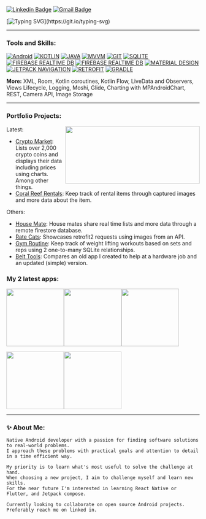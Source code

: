 <!-- https://javascript.plainenglish.io/how-to-make-custom-language-badges-for-your-profile-using-shields-io-d2aeaf016b6b -->
[![Linkedin Badge](https://img.shields.io/badge/-edcres-blue?style=flat-square&logo=Linkedin&logoColor=white&link=https://www.linkedin.com/in/sinnerd/)](https://www.linkedin.com/in/eduardo-crespo-a63932247/)
[![Gmail Badge](https://img.shields.io/badge/-crespoed07@gmail.com-c14438?style=flat-square&logo=Gmail&logoColor=white&link=mailto:pranjalbhardwaj@ieee.org)](https://mail.google.com/mail/u/0/?fs=1&to=crespoed07@gmail.com&tf=cm)

[![Typing SVG](https://readme-typing-svg.herokuapp.com?color=%2336BCF7&width=600&height=30&lines=👋+Welcome+to+My+Personal+Projects!;+I+am+Eduardo+Crespo,+Native+Android+Developer.)](https://git.io/typing-svg)

---

### Tools and Skills:
<!--https://simpleicons.org/-->
[![Android](https://img.shields.io/badge/Android-3DDC84?logo=Android&logoColor=white&style=for-the-badge)](https://github.com/edcres)
[![KOTLIN](https://img.shields.io/badge/KOTLIN-7F52FF?logo=KOTLIN&logoColor=white&style=for-the-badge)](https://github.com/edcres)
[![JAVA](https://img.shields.io/badge/JAVA-a8732f?&style=for-the-badge)](https://github.com/edcres)
[![MVVM](https://img.shields.io/badge/MVVM-ed9242?&style=for-the-badge)](https://github.com/edcres)
[![GIT](https://img.shields.io/badge/git-F05032?style=for-the-badge&logo=git&logoColor=white)](https://github.com/edcres)
[![SQLITE](https://img.shields.io/badge/SQLite-003B57?logo=SQLite&logoColor=white&style=for-the-badge)](https://github.com/edcres)
[![FIREBASE REALTIME DB](https://img.shields.io/badge/firebase%20realtime%20db-ffca28?style=for-the-badge&logo=firebase&logoColor=black)](https://github.com/edcres)
[![FIREBASE REALTIME DB](https://img.shields.io/badge/firestore-ffca28?style=for-the-badge&logo=firebase&logoColor=black)](https://github.com/edcres)
[![MATERIAL DESIGN](https://img.shields.io/badge/Material%20Design-757575?logo=Material-Design&logoColor=white&style=for-the-badge)](https://github.com/edcres)
[![JETPACK NAVIGATION](https://img.shields.io/badge/Jetpack%20Navigation-6b52bf?&style=for-the-badge)](https://github.com/edcres)
[![RETROFIT](https://img.shields.io/badge/retrofit-67b586?logo=square&logoColor=white&style=for-the-badge)](https://github.com/edcres)
[![GRADLE](https://img.shields.io/badge/gradle-02303A?logo=Gradle&logoColor=white&style=for-the-badge)](https://github.com/edcres)

**More:**
XML, Room, Kotlin coroutines, Kotlin Flow, LiveData and Observers, Views Lifecycle, Logging, Moshi, Glide, Charting with MPAndroidChart, REST, Camera API, Image Storage

---

### Portfolio Projects:

<!-- GitHub readme stats https://github.com/anuraghazra/github-readme-stats -->
<img align="right" height="150px" width="350px" src="https://github-readme-stats.vercel.app/api/top-langs/?username=edcres&layout=compact&theme=chartreuse-dark&title_color=ffffff&langs_count=3" />

Latest:
- [Crypto Market](https://github.com/edcres/crypto-market): Lists over 2,000 crypto coins and displays their data including prices using charts. Among other things.
- [Coral Reef Rentals](https://github.com/edcres/c-r-rentals): Keep track of rental items through captured images and more data about the item.

Others:
- [House Mate](https://github.com/edcres/house-mate): House mates share real time lists and more data through a remote firestore database.
- [Rate Cats](https://github.com/edcres/rate-cats): Showcases retrofit2 requests using images from an API.
- [Gym Routine](https://github.com/edcres/gym-routine): Keep track of weight lifting workouts based on sets and reps using 2 one-to-many SQLite relationships.
- [Belt Tools](https://github.com/edcres/belt-tools): Compares an old app I created to help at a hardware job and an updated (simple) version.

### My 2 latest apps:

<p align="left" style="display:flex">
    <a href="https://github.com/edcres/crypto-market">
        <img width=150 src="https://user-images.githubusercontent.com/79296181/189293780-6f1a9737-a379-4196-b21a-bb0be8479ab6.jpg" />
    </a>
    <a href="https://github.com/edcres/crypto-market">
        <img width=150 src="https://user-images.githubusercontent.com/79296181/189294490-87f06ae8-4ef3-4471-a478-7f44ab517c66.gif" />
    </a>
    <a href="https://github.com/edcres/crypto-market">
        <img width=150 src="https://user-images.githubusercontent.com/79296181/189294592-ff01ffab-efd8-4099-9c76-fdd4387eb457.gif" />
    </a>
</p>

<p align="left" style="display:flex">
    <a href="https://github.com/edcres/c-r-rentals">
        <img width=150 src="https://user-images.githubusercontent.com/79296181/183285510-cbbb301a-f828-4c8b-8020-4ed4b40741f3.gif" />
    </a>
    <a href="https://github.com/edcres/c-r-rentals">
        <img width=150 src="https://user-images.githubusercontent.com/79296181/183285528-196ec090-ff85-4a1c-886b-e43677df55f8.gif" />
    </a>
</p>

---

### ✨ About Me:
    Native Android developer with a passion for finding software solutions to real-world problems.
    I approach these problems with practical goals and attention to detail in a time efficient way.
    
    My priority is to learn what's most useful to solve the challenge at hand.
    When choosing a new project, I aim to challenge myself and learn new skills.
    For the near future I'm interested in learning React Native or Flutter, and Jetpack compose.
    
    Currently looking to collaborate on open source Android projects.
    Preferably reach me on linked in.

![]()

